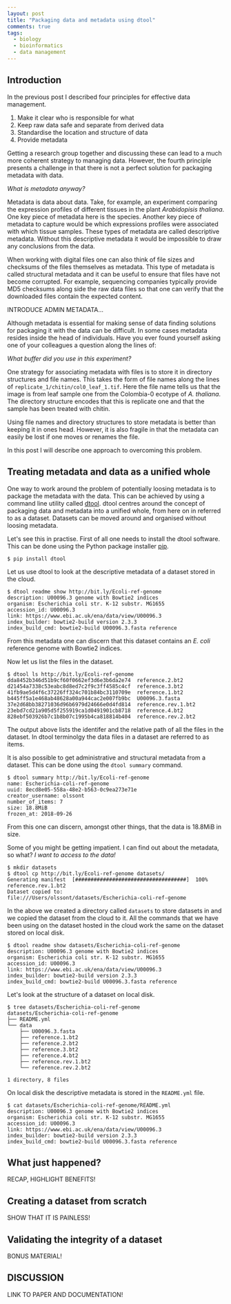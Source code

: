 ```yaml
---
layout: post
title: "Packaging data and metadata using dtool"
comments: true
tags:
  - biology
  - bioinformatics
  - data management
---
```


## Introduction

In the previous post I described four principles for effective data management.

1. Make it clear who is responsible for what
2. Keep raw data safe and separate from derived data
3. Standardise the location and structure of data
4. Provide metadata

Getting a research group together and discussing these can lead to a much more
coherent strategy to managing data. However, the fourth principle presents a
challenge in that there is not a perfect solution for packaging metadata with
data.

*What is metadata anyway?*

Metadata is data about data. Take, for example, an experiment comparing the
expression profiles of different tissues in the plant *Arabidopisis thaliana*.
One key piece of metadata here is the species. Another key piece of metadata to
capture would be which expressions profiles were associated with which tissue
samples. These types of metadata are called descriptive metadata. Without this
descriptive metadata it would be impossible to draw any conclusions from the
data.

When working with digital files one can also think of file sizes and checksums
of the files themselves as metadata. This type of metadata is called structural
metadata and it can be useful to ensure that files have not become corrupted.
For example, sequencing companies typically provide MD5 checksums along side
the raw data files so that one can verify that the downloaded files contain the
expected content.

INTRODUCE ADMIN METADATA...

Although metadata is essential for making sense of data finding solutions for
packaging it with the data can be difficult. In some cases metadata resides
inside the head of individuals. Have you ever found yourself asking one of your
colleagues a question along the lines of:

*What buffer did you use in this experiment?*

One strategy for associating metadata with files is to store it in directory
structures and file names. This takes the form of file names along the lines of
``replicate_1/chitin/col0_leaf_1.tif``. Here the file name tells us that the
image is from leaf sample one from the Colombia-0 ecotype of *A. thaliana*.
The directory structure encodes that this is replicate one and that the sample
has been treated with chitin.

Using file names and directory structures to store metadata is better than
keeping it in ones head. However, it is also fragile in that the metadata can
easily be lost if one moves or renames the file.

In this post I will describe one approach to overcoming this problem.


## Treating metadata and data as a unified whole

One way to work around the problem of potentially loosing metadata is to
package the metadata with the data. This can be achieved by using a command
line utility called [dtool](https://dtool.readthedocs.io).  dtool centres
around the concept of packaging data and metadata into a unified whole, from
here on in referred to as a dataset. Datasets can be moved around and organised
without loosing metadata.

Let's see this in practise. First of all one needs to install the dtool
software.  This can be done using the Python package installer
[pip](https://pip.pypa.io/en/stable/installing/).

```
$ pip install dtool
```

Let us use dtool to look at the descriptive metadata of a dataset stored
in the cloud.

```
$ dtool readme show http://bit.ly/Ecoli-ref-genome
description: U00096.3 genome with Bowtie2 indices
organism: Escherichia coli str. K-12 substr. MG1655
accession_id: U00096.3
link: https://www.ebi.ac.uk/ena/data/view/U00096.3
index_builder: bowtie2-build version 2.3.3
index_build_cmd: bowtie2-build U00096.3.fasta reference
```

From this metadata one can discern that this dataset contains an *E. coli*
reference genome with Bowtie2 indices.

Now let us list the files in the dataset.

```
$ dtool ls http://bit.ly/Ecoli-ref-genome
dda8452b346d51b9cf60f0662ef3d6e3b6da2e74  reference.2.bt2
d21454a7338c53eabc8d8ed7c2f9c3ff4585c4cf  reference.3.bt2
41fb9ae5d4f6c37226ff324c701b84bc3110709e  reference.1.bt2
b445ff5a1e468ab48628a00a944cac2e007fb9bc  U00096.3.fasta
37e2d68bb38271036d96b6979d24666e0d4fd814  reference.rev.1.bt2
23ebd7cd21a905d5f255919ca1d0491901cb8718  reference.4.bt2
828ebf503926b7c1b8b07c1995b4ca818814b404  reference.rev.2.bt2
```

The output above lists the identifer and the relative path of all the files in
the dataset. In dtool terminolgy the data files in a dataset are referred to as
items.

It is also possible to get administrative and structural metadata from a dataset.
This can be done using the ``dtool summary`` command.

```
$ dtool summary http://bit.ly/Ecoli-ref-genome
name: Escherichia-coli-ref-genome
uuid: 8ecd8e05-558a-48e2-b563-0c9ea273e71e
creator_username: olssont
number_of_items: 7
size: 18.8MiB
frozen_at: 2018-09-26
```

From this one can discern, amongst other things, that the data is 18.8MiB in size.

Some of you might be getting impatient. I can find out about the metadata, so
what?  *I want to access to the data!*

```
$ mkdir datasets
$ dtool cp http://bit.ly/Ecoli-ref-genome datasets/
Generating manifest  [####################################]  100%  reference.rev.1.bt2
Dataset copied to:
file:///Users/olssont/datasets/Escherichia-coli-ref-genome
```

In the above we created a directory called ``datasets`` to store datasets in
and we copied the dataset from the cloud to it. All the commands that we have
been using on the dataset hosted in the cloud work the same on the dataset
stored on local disk.

```
$ dtool readme show datasets/Escherichia-coli-ref-genome
description: U00096.3 genome with Bowtie2 indices
organism: Escherichia coli str. K-12 substr. MG1655
accession_id: U00096.3
link: https://www.ebi.ac.uk/ena/data/view/U00096.3
index_builder: bowtie2-build version 2.3.3
index_build_cmd: bowtie2-build U00096.3.fasta reference
```

Let's look at the structure of a dataset on local disk.

```
$ tree datasets/Escherichia-coli-ref-genome
datasets/Escherichia-coli-ref-genome
├── README.yml
└── data
    ├── U00096.3.fasta
    ├── reference.1.bt2
    ├── reference.2.bt2
    ├── reference.3.bt2
    ├── reference.4.bt2
    ├── reference.rev.1.bt2
    └── reference.rev.2.bt2

1 directory, 8 files
```

On local disk the descriptive metadata is stored in the ``README.yml`` file.

```
$ cat datasets/Escherichia-coli-ref-genome/README.yml
description: U00096.3 genome with Bowtie2 indices
organism: Escherichia coli str. K-12 substr. MG1655
accession_id: U00096.3
link: https://www.ebi.ac.uk/ena/data/view/U00096.3
index_builder: bowtie2-build version 2.3.3
index_build_cmd: bowtie2-build U00096.3.fasta reference
```

## What just happened?

RECAP, HIGHLIGHT BENEFITS!

## Creating a dataset from scratch

SHOW THAT IT IS PAINLESS!

## Validating the integrity of a dataset

BONUS MATERIAL!

## DISCUSSION

LINK TO PAPER AND DOCUMENTATION!
